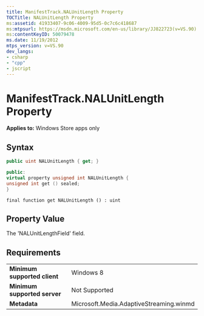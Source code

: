 ```yaml
---
title: ManifestTrack.NALUnitLength Property
TOCTitle: NALUnitLength Property
ms:assetid: 41933407-9c06-4009-95d5-0c7c6c418687
ms:mtpsurl: https://msdn.microsoft.com/en-us/library/JJ822723(v=VS.90)
ms:contentKeyID: 50079478
ms.date: 11/19/2012
mtps_version: v=VS.90
dev_langs:
- csharp
- "cpp"
- jscript
---
```


# ManifestTrack.NALUnitLength Property

**Applies to:** Windows Store apps only

## Syntax

```csharp
public uint NALUnitLength { get; }
```

```cpp
public:
virtual property unsigned int NALUnitLength {
unsigned int get () sealed;
}
```

```jscript
final function get NALUnitLength () : uint
```

## Property Value

The 'NALUnitLengthField' field.

## Requirements

|||
|--- |--- |
|**Minimum supported client**|Windows 8|
|**Minimum supported server**|Not Supported|
|**Metadata**|Microsoft.Media.AdaptiveStreaming.winmd|

